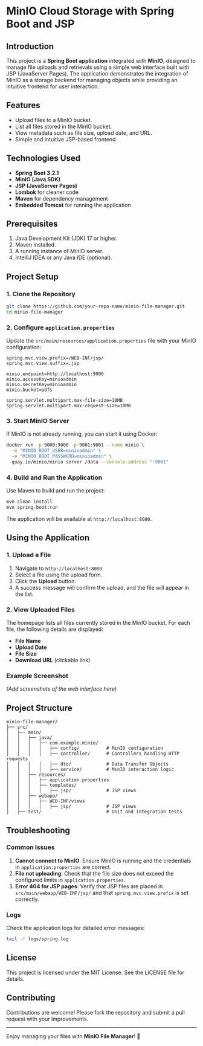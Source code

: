 
# MinIO Cloud Storage with Spring Boot and JSP

## Introduction
This project is a **Spring Boot application** integrated with **MinIO**, designed to manage file uploads and retrievals using a simple web interface built with JSP (JavaServer Pages). The application demonstrates the integration of MinIO as a storage backend for managing objects while providing an intuitive frontend for user interaction.

## Features
- Upload files to a MinIO bucket.
- List all files stored in the MinIO bucket.
- View metadata such as file size, upload date, and URL.
- Simple and intuitive JSP-based frontend.

## Technologies Used
- **Spring Boot 3.2.1**
- **MinIO (Java SDK)**
- **JSP (JavaServer Pages)**
- **Lombok** for cleaner code
- **Maven** for dependency management
- **Embedded Tomcat** for running the application

## Prerequisites
1. Java Development Kit (JDK) 17 or higher.
2. Maven installed.
3. A running instance of MinIO server.
4. IntelliJ IDEA or any Java IDE (optional).

## Project Setup

### 1. Clone the Repository
```bash
git clone https://github.com/your-repo-name/minio-file-manager.git
cd minio-file-manager
```

### 2. Configure `application.properties`
Update the `src/main/resources/application.properties` file with your MinIO configuration:

```properties
spring.mvc.view.prefix=/WEB-INF/jsp/
spring.mvc.view.suffix=.jsp

minio.endpoint=http://localhost:9000
minio.accessKey=minioadmin
minio.secretKey=minioadmin
minio.bucket=pdfs

spring.servlet.multipart.max-file-size=10MB
spring.servlet.multipart.max-request-size=10MB
```

### 3. Start MinIO Server
If MinIO is not already running, you can start it using Docker:

```bash
docker run -p 9000:9000 -p 9001:9001 --name minio \
  -e "MINIO_ROOT_USER=minioadmin" \
  -e "MINIO_ROOT_PASSWORD=minioadmin" \
  quay.io/minio/minio server /data --console-address ":9001"
```

### 4. Build and Run the Application
Use Maven to build and run the project:

```bash
mvn clean install
mvn spring-boot:run
```

The application will be available at `http://localhost:8080`.

## Using the Application

### 1. Upload a File
1. Navigate to `http://localhost:8080`.
2. Select a file using the upload form.
3. Click the **Upload** button.
4. A success message will confirm the upload, and the file will appear in the list.

### 2. View Uploaded Files
The homepage lists all files currently stored in the MinIO bucket. For each file, the following details are displayed:
- **File Name**
- **Upload Date**
- **File Size**
- **Download URL** (clickable link)

### Example Screenshot
*(Add screenshots of the web interface here)*

## Project Structure
```
minio-file-manager/
├── src/
│   ├── main/
│   │   ├── java/
│   │   │   ├── com.example.minio/
│   │   │   │   ├── config/          # MinIO configuration
│   │   │   │   ├── controller/      # Controllers handling HTTP requests
│   │   │   │   ├── dto/             # Data Transfer Objects
│   │   │   │   ├── service/         # MinIO interaction logic
│   │   ├── resources/
│   │   │   ├── application.properties
│   │   │   ├── templates/
│   │   │   │   ├── jsp/             # JSP views
│   │   ├── webapp/
│   │   │   ├── WEB-INF/views
│   │   │   │   ├── jsp/             # JSP views
│   ├── test/                        # Unit and integration tests
```

## Troubleshooting
### Common Issues
1. **Cannot connect to MinIO**: Ensure MinIO is running and the credentials in `application.properties` are correct.
2. **File not uploading**: Check that the file size does not exceed the configured limits in `application.properties`.
3. **Error 404 for JSP pages**: Verify that JSP files are placed in `src/main/webapp/WEB-INF/jsp/` and that `spring.mvc.view.prefix` is set correctly.

### Logs
Check the application logs for detailed error messages:
```bash
tail -f logs/spring.log
```

## License
This project is licensed under the MIT License. See the LICENSE file for details.

## Contributing
Contributions are welcome! Please fork the repository and submit a pull request with your improvements.

---

Enjoy managing your files with **MinIO File Manager**! 🚀

